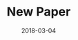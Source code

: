 ---
title: New Paper
date: 2018-03-04
blurb: >
	My first paper on multilingual speakers was accepted to *Second Language Research*! In this paper, Anna Stutter Garcia, Claudia Felser and me look at how Spanish and English speakers understand German possessive pronouns [[preprint]](https://osf.io/v72gu/)
---